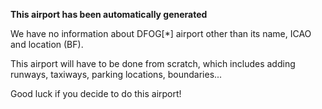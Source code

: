 **This airport has been automatically generated**

We have no information about DFOG[*] airport other than its name, ICAO and location (BF).

This airport will have to be done from scratch, which includes adding runways, taxiways, parking locations, boundaries...

Good luck if you decide to do this airport!